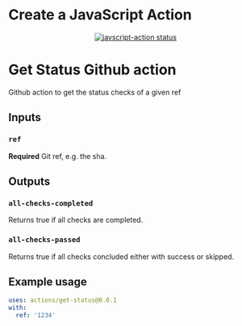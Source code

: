 # Create a JavaScript Action

<p align="center">
  <a href="https://github.com/actions/javascript-action/actions"><img alt="javscript-action status" src="https://github.com/actions/javascript-action/workflows/units-test/badge.svg"></a>
</p>

# Get Status Github action

Github action to get the status checks of a given ref

## Inputs

### `ref`

**Required** Git ref, e.g. the sha.

## Outputs

### `all-checks-completed`

Returns true if all checks are completed.

### `all-checks-passed`

Returns true if all checks concluded either with success or skipped.

## Example usage

```yml
uses: actions/get-status@0.0.1
with:
  ref: '1234'
```

